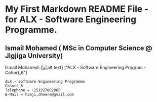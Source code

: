 	
# My First Markdown README File -  for ALX - Software Engineering Programme.
## Ismail Mohamed ( MSc in Computer Science @ Jigjiga University)



Ismail Mohamed: [![alt text](https://www.alxafrica.com/wp-content/uploads/2022/01/header-logo.png )]
("ALX - Software Engineering Program - Cohort_6")


```
ALX - Software Engineering Programme
Cohort_6
Telephone = +251927802065 
E-Mail = haaji.dheere@gmail.com
```

